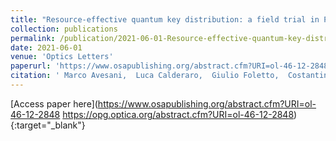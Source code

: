 ```yaml
---
title: "Resource-effective quantum key distribution: a field trial in Padua city center"
collection: publications
permalink: /publication/2021-06-01-Resource-effective-quantum-key-distribution-a-field-trial-in-Padua-city-center
date: 2021-06-01
venue: 'Optics Letters'
paperurl: 'https://www.osapublishing.org/abstract.cfm?URI=ol-46-12-2848 https://opg.optica.org/abstract.cfm?URI=ol-46-12-2848'
citation: ' Marco Avesani,  Luca Calderaro,  Giulio Foletto,  Costantino Agnesi,  Francesco Picciariello,  Francesco Santagiustina,  Alessia Scriminich,  Andrea Stanco,  Francesco Vedovato,  Mujtaba Zahidy,  Giuseppe Vallone,  Paolo Villoresi, &quot;Resource-effective quantum key distribution: a field trial in Padua city center.&quot; Optics Letters, 2021.'
---
```

[Access paper here](https://www.osapublishing.org/abstract.cfm?URI=ol-46-12-2848 https://opg.optica.org/abstract.cfm?URI=ol-46-12-2848){:target="_blank"}
